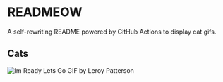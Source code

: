# READMEOW

A self-rewriting README powered by GitHub Actions to display cat gifs.

## Cats

![Im Ready Lets Go GIF by Leroy Patterson](https://media3.giphy.com/media/CjmvTCZf2U3p09Cn0h/200.gif?cid=9acd02da9wbfh1f7gl7rlibmz6pautdbo48tkx4zhry8sj8d&ep=v1_gifs_search&rid=200.gif&ct=g)
